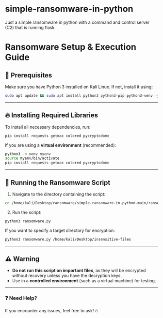 # simple-ransomware-in-python
Just a simple ransomware in python with a command and control server (C2) that is running flask
# Ransomware Setup & Execution Guide

## 📌 Prerequisites
Make sure you have Python 3 installed on Kali Linux. If not, install it using:

```bash
sudo apt update && sudo apt install python3 python3-pip python3-venv -y
```

---

## 🔥 Installing Required Libraries
To install all necessary dependencies, run:

```bash
pip install requests getmac colored pycryptodome
```

If you are using a **virtual environment** (recommended):

```bash
python3 -m venv myenv
source myenv/bin/activate
pip install requests getmac colored pycryptodome
```

---

## 🚀 Running the Ransomware Script
1. Navigate to the directory containing the script:

```bash
cd /home/kali/Desktop/ransomware/simple-ransomware-in-python-main/ransomware
```

2. Run the script:

```bash
python3 ransomware.py
```

If you want to specify a target directory for encryption:

```bash
python3 ransomware.py /home/kali/Desktop/insensitive-files
```

---

## ⚠️ Warning
- **Do not run this script on important files**, as they will be encrypted without recovery unless you have the decryption keys.
- Use in a **controlled environment** (such as a virtual machine) for testing.

---

### ❓ Need Help?
If you encounter any issues, feel free to ask! 🔥
